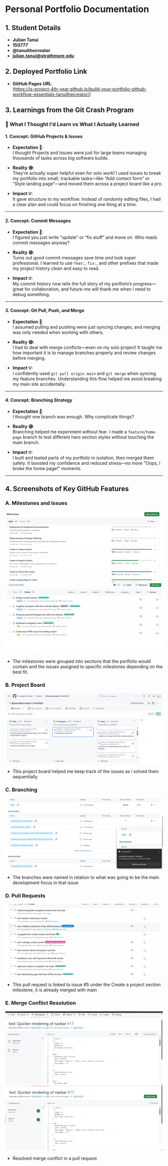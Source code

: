 # Personal Portfolio Documentation

## 1. Student Details

- **Julian Tanui**
- **150777**
- **@tanuithecreator**
- **julian.tanui@strathmore.edu**

## 2. Deployed Portfolio Link

- **GitHub Pages URL**:  
(https://is-project-4th-year.github.io/build-your-portfolio-github-workflow-essentials-tanuithecreator/)

## 3. Learnings from the Git Crash Program

### 🧠 What I Thought I'd Learn vs What I Actually Learned

#### **1. Concept: GitHub Projects & Issues**

- **Expectation 👀**:  
  I thought Projects and Issues were just for large teams managing thousands of tasks across big software builds.

- **Reality 😅**:  
  They’re actually super helpful even for solo work! I used issues to break my portfolio into small, trackable tasks—like “Add contact form” or “Style landing page”—and moved them across a project board like a pro.

- **Impact 💡**:  
  It gave structure to my workflow. Instead of randomly editing files, I had a clear plan and could focus on finishing one thing at a time.

---

#### **2. Concept: Commit Messages**

- **Expectation 👀**:  
  I figured you just write “update” or “fix stuff” and move on. Who reads commit messages anyway?

- **Reality 😅**:  
  Turns out good commit messages save time *and* look super professional. I learned to use `feat:`, `fix:`, and other prefixes that made my project history clean and easy to read.

- **Impact 💡**:  
  My commit history now tells the full story of my portfolio’s progress—great for collaboration, and future-me will thank me when I need to debug something.

---

#### **3. Concept: Git Pull, Push, and Merge**

- **Expectation 👀**:  
  I assumed pulling and pushing were just syncing changes, and merging was only needed when working with others.

- **Reality 😅**:  
  I had to deal with merge conflicts—even on my solo project! It taught me how important it is to manage branches properly and review changes before merging.

- **Impact 💡**:  
  I confidently used `git pull origin main` and `git merge` when syncing my feature branches. Understanding this flow helped me avoid breaking my main site accidentally.

---

#### **4. Concept: Branching Strategy**

- **Expectation 👀**:  
  I thought one branch was enough. Why complicate things?

- **Reality 😅**:  
  Branching helped me experiment without fear. I made a `feature/home-page` branch to test different hero section styles without touching the main branch.

- **Impact 💡**:  
  I built and tested parts of my portfolio in isolation, then merged them safely. It boosted my confidence and reduced stress—no more "Oops, I broke the home page!" moments.

---
## 4. Screenshots of Key GitHub Features

### A. Milestones and Issues
![alt text](milestones.png)
![alt text](issues.png)

- The milestones were grouped into sections that the portfolio would contain and the issues assigned to specific milestones depending on  the best fit.

### B. Project Board

![alt text](projectboard.png)

- This project board helped me keep track of the issues as i solved them sequentially

### C. Branching

![alt text](branches.png)
- The branches were named in relation to what was going to be the main development focus in that issue
### D. Pull Requests

![alt text](pullrequest.png)
- This pull request is linked to issue #5 under the Create a project section milestone, it is already merged with main
### E. Merge Conflict Resolution

![alt text](conflict.png)
 ![alt text](solconflict.png)

- Resolved merge conflict in a pull request
